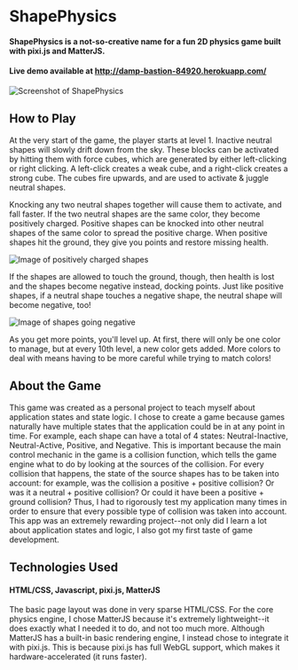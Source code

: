 # ShapePhysics
#### ShapePhysics is a not-so-creative name for a fun 2D physics game built with pixi.js and MatterJS.
#### Live demo available at http://damp-bastion-84920.herokuapp.com/

![Screenshot of ShapePhysics](http://i.imgur.com/IetDo0U.png "Title text")

## How to Play
At the very start of the game, the player starts at level 1. Inactive neutral shapes will slowly drift down from the sky. These blocks can be activated by hitting them with force cubes, which are generated by either left-clicking or right clicking. A left-click creates a weak cube, and a right-click creates a strong cube. The cubes fire upwards, and are used to activate & juggle neutral shapes.

Knocking any two neutral shapes together will cause them to activate, and fall faster. If the two neutral shapes are the same color, they become positively charged. Positive shapes can be knocked into other neutral shapes of the same color to spread the positive charge. When positive shapes hit the ground, they give you points and restore missing health.

![Image of positively charged shapes](http://i.imgur.com/rKB5GtC.png "Title text")


If the shapes are allowed to touch the ground, though, then health is lost and the shapes become negative instead, docking points. Just like positive shapes, if a neutral shape touches a negative shape, the neutral shape will become negative, too!

![Image of shapes going negative](http://i.imgur.com/txrZtfL.png "Title text")

As you get more points, you'll level up. At first, there will only be one color to manage, but at every 10th level, a new color gets added. More colors to deal with means having to be more careful while trying to match colors!

## About the Game
This game was created as a personal project to teach myself about application states and state logic. I chose to create a game because games naturally have multiple states that the application could be in at any point in time. For example, each shape can have a total of 4 states: Neutral-Inactive, Neutral-Active, Positive, and Negative. This is important because the main control mechanic in the game is a collision function, which tells the game engine what to do by looking at the sources of the collision. For every collision that happens, the state of the source shapes has to be taken into account: for example, was the collision a positive + positive collision? Or was it a neutral + positive collision? Or could it have been a positive + ground collision? Thus, I had to rigorously test my application many times in order to ensure that every possible type of collision was taken into account. This app was an extremely rewarding project--not only did I learn a lot about application states and logic, I also got my first taste of game development.

## Technologies Used
#### HTML/CSS, Javascript, pixi.js, MatterJS
The basic page layout was done in very sparse HTML/CSS. For the core physics engine, I chose MatterJS because it's extremely lightweight--it does exactly what I needed it to do, and not too much more. Although MatterJS has a built-in basic rendering engine, I instead chose to integrate it with pixi.js. This is because pixi.js has full WebGL support, which makes it hardware-accelerated (it runs faster).
